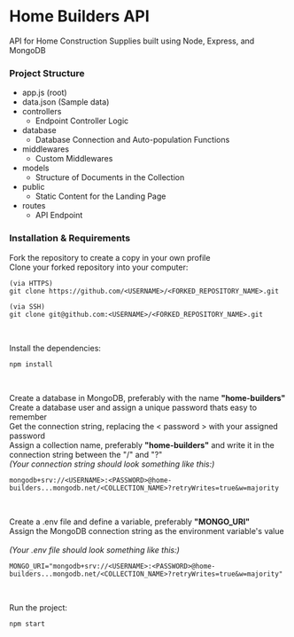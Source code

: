# Home Builders API

API for Home Construction Supplies built using Node, Express, and MongoDB

### Project Structure

- app.js (root)
- data.json (Sample data)
- controllers
  - Endpoint Controller Logic
- database
  - Database Connection and Auto-population Functions
- middlewares
  - Custom Middlewares
- models
  - Structure of Documents in the Collection
- public
  - Static Content for the Landing Page
- routes
  - API Endpoint

### Installation & Requirements

Fork the repository to create a copy in your own profile
<br>
Clone your forked repository into your computer:

```
(via HTTPS)
git clone https://github.com/<USERNAME>/<FORKED_REPOSITORY_NAME>.git

(via SSH)
git clone git@github.com:<USERNAME>/<FORKED_REPOSITORY_NAME>.git
```

<br>

Install the dependencies:

```
npm install
```

<br>

Create a database in MongoDB, preferably with the name <b>"home-builders"</b>
<br>
Create a database user and assign a unique password thats easy to remember
<br>
Get the connection string, replacing the < password > with your assigned password
<br>
Assign a collection name, preferably <b>"home-builders"</b> and write it in the connection string between the "/" and "?"
<br>
<i>(Your connection string should look something like this:)</i>

```
mongodb+srv://<USERNAME>:<PASSWORD>@home-builders...mongodb.net/<COLLECTION_NAME>?retryWrites=true&w=majority
```

<br>

Create a .env file and define a variable, preferably <b>"MONGO_URI"</b>
<br>
Assign the MongoDB connection string as the environment variable's value
<br><br>
<i>(Your .env file should look something like this:)</i>

```
MONGO_URI="mongodb+srv://<USERNAME>:<PASSWORD>@home-builders...mongodb.net/<COLLECTION_NAME>?retryWrites=true&w=majority"
```

<br>

Run the project:

```
npm start
```

